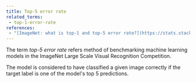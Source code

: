 ```yaml
---
title: Top-5 error rate
related_terms:
 - top-1-error-rate
references:
 - "[ImageNet: what is top-1 and top-5 error rate?](https://stats.stackexchange.com/questions/156471/imagenet-what-is-top-1-and-top-5-error-rate)"
---
```

The term *top-5 error rate* refers method of benchmarking
machine learning models in the ImageNet
Large Scale Visual Recognition Competition.

The model is considered to have classified a given image correctly
if the target label is one of the model's top 5 predictions.